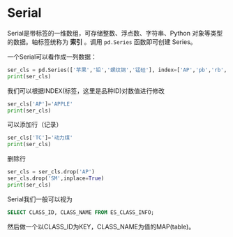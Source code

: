 # Serial

Serial是带标签的一维数组，可存储整数、浮点数、字符串、Python 对象等类型的数据。轴标签统称为 **索引** 。调用 `pd.Series` 函数即可创建 Series。

一个Serial可以看作成一列数据：

```python
ser_cls = pd.Series(['苹果','铅','螺纹钢','锰硅'], index=['AP','pb','rb','SM'])
print(ser_cls)
```

我们可以根据INDEX(标签，这里是品种ID)对数值进行修改

```python
ser_cls['AP']='APPLE'
print(ser_cls)
```

可以添加行（记录）

```python
ser_cls['TC']='动力煤'
print(ser_cls)
```

删除行

```python
ser_cls = ser_cls.drop('AP')
ser_cls.drop('SM',inplace=True)
print(ser_cls)
```

Serial我们一般可以视为

```sql
SELECT CLASS_ID, CLASS_NAME FROM ES_CLASS_INFO;
```

然后做一个以CLASS_ID为KEY，CLASS_NAME为值的MAP(table)。
